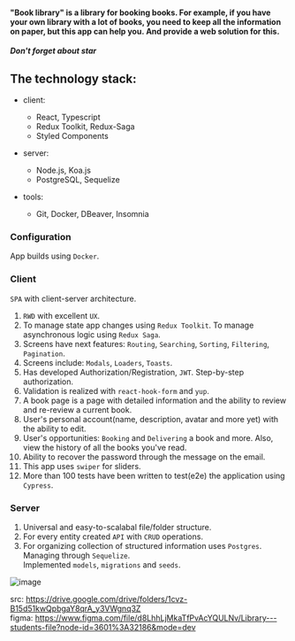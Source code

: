 #### "Book library" is a library for booking books. For example, if you have your own library with a lot of books, you need to keep all the information on paper, but this app can help you. And provide a web solution for this.

**_Don't forget about star_**

## The technology stack:

- client:

  - React, Typescript
  - Redux Toolkit, Redux-Saga
  - Styled Components

- server:

  - Node.js, Koa.js
  - PostgreSQL, Sequelize

- tools:

  - Git, Docker, DBeaver, Insomnia

### Configuration

App builds using `Docker`.

### Client

`SPA` with client-server architecture.

1. `RWD` with excellent `UX`.
2. To manage state app changes using `Redux Toolkit`. To manage asynchronous logic using `Redux Saga`.
3. Screens have next features: `Routing`, `Searching`, `Sorting`, `Filtering`, `Pagination`.
4. Screens include: `Modals`, `Loaders`, `Toasts`.
5. Has developed Authorization/Registration, `JWT`. Step-by-step authorization.
6. Validation is realized with `react-hook-form` and `yup`.
7. A book page is a page with detailed information and the ability to review and re-review a current book.
8. User's personal account(name, description, avatar and more yet) with the ability to edit.
9. User's opportunities: `Booking` and `Delivering` a book and more. Also, view the history of all the books you've read.
10. Ability to recover the password through the message on the email.
11. This app uses `swiper` for sliders.
12. More than 100 tests have been written to test(e2e) the application using `Cypress`.

### Server

1. Universal and easy-to-scalabal file/folder structure.
2. For every entity created `API` with `CRUD` operations.
3. For organizing collection of structured information uses `Postgres`. Managing through `Sequelize`.  
   Implemented `models`, `migrations` and `seeds`.

<!-- ## Run app

```
yarn
yarn start
``` -->

![image](https://user-images.githubusercontent.com/66359081/227992921-0d87e337-a8fb-4cae-99f9-78041ece5563.png)

src: https://drive.google.com/drive/folders/1cvz-B15d51kwQpbgaY8qrA_y3VWgnq3Z  
figma: https://www.figma.com/file/d8LhhLjMkaTfPvAcYQULNv/Library---students-file?node-id=3601%3A32186&mode=dev
